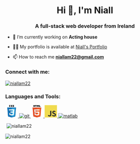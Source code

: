 <h1 align="center">Hi 👋, I'm Niall</h1>
<h3 align="center">A full-stack web developer from Ireland</h3>

- 🔭 I’m currently working on **Acting house**

- 👨‍💻 My portfolio is available at [Niall's Portfolio](https://niallmoore.netlify.app "Niall's Portfolio")


- 📫 How to reach me **niallam22@gmail.com**

<h3 align="left">Connect with me:</h3>
<p align="left">
<a href="https://twitter.com/niallam22" target="blank"><img align="center" src="https://raw.githubusercontent.com/rahuldkjain/github-profile-readme-generator/master/src/images/icons/Social/twitter.svg" alt="niallam22" height="30" width="40" /></a>
</p>

<h3 align="left">Languages and Tools:</h3>
<p align="left"> <a href="https://www.w3schools.com/css/" target="_blank" rel="noreferrer"> <img src="https://raw.githubusercontent.com/devicons/devicon/master/icons/css3/css3-original-wordmark.svg" alt="css3" width="40" height="40"/> </a> <a href="https://git-scm.com/" target="_blank" rel="noreferrer"> <img src="https://www.vectorlogo.zone/logos/git-scm/git-scm-icon.svg" alt="git" width="40" height="40"/> </a> <a href="https://www.w3.org/html/" target="_blank" rel="noreferrer"> <img src="https://raw.githubusercontent.com/devicons/devicon/master/icons/html5/html5-original-wordmark.svg" alt="html5" width="40" height="40"/> </a> <a href="https://developer.mozilla.org/en-US/docs/Web/JavaScript" target="_blank" rel="noreferrer"> <img src="https://raw.githubusercontent.com/devicons/devicon/master/icons/javascript/javascript-original.svg" alt="javascript" width="40" height="40"/> </a> <a href="https://www.mathworks.com/" target="_blank" rel="noreferrer"> <img src="https://upload.wikimedia.org/wikipedia/commons/2/21/Matlab_Logo.png" alt="matlab" width="40" height="40"/> </a> </p>

<p>&nbsp;<img align="center" src="https://github-readme-stats.vercel.app/api?username=niallam22&show_icons=true&locale=en" alt="niallam22" /></p>

<p><img align="center" src="https://github-readme-streak-stats.herokuapp.com/?user=niallam22&" alt="niallam22" /></p>
